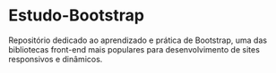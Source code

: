 # Estudo-Bootstrap
Repositório dedicado ao aprendizado e prática de Bootstrap, uma das bibliotecas front-end mais populares para desenvolvimento de sites responsivos e dinâmicos.
